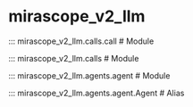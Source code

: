 # mirascope_v2_llm

::: mirascope_v2_llm.calls.call  # Module

::: mirascope_v2_llm.calls  # Module

::: mirascope_v2_llm.agents.agent  # Module

::: mirascope_v2_llm.agents.agent.Agent  # Alias